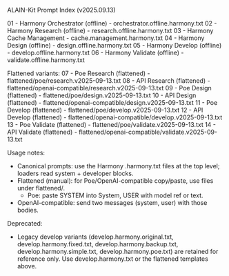 ALAIN-Kit Prompt Index (v2025.09.13)

01 - Harmony Orchestrator (offline) - orchestrator.offline.harmony.txt
02 - Harmony Research (offline) - research.offline.harmony.txt
03 - Harmony Cache Management - cache.management.harmony.txt
04 - Harmony Design (offline) - design.offline.harmony.txt
05 - Harmony Develop (offline) - develop.offline.harmony.txt
06 - Harmony Validate (offline) - validate.offline.harmony.txt

Flattened variants:
07 - Poe Research (flattened) - flattened/poe/research.v2025-09-13.txt
08 - API Research (flattened) - flattened/openai-compatible/research.v2025-09-13.txt
09 - Poe Design (flattened) - flattened/poe/design.v2025-09-13.txt
10 - API Design (flattened) - flattened/openai-compatible/design.v2025-09-13.txt
11 - Poe Develop (flattened) - flattened/poe/develop.v2025-09-13.txt
12 - API Develop (flattened) - flattened/openai-compatible/develop.v2025-09-13.txt
13 - Poe Validate (flattened) - flattened/poe/validate.v2025-09-13.txt
14 - API Validate (flattened) - flattened/openai-compatible/validate.v2025-09-13.txt

Usage notes:
- Canonical prompts: use the Harmony .harmony.txt files at the top level; loaders read system + developer blocks.
- Flattened (manual): for Poe/OpenAI-compatible copy/paste, use files under flattened/.
  - Poe: paste SYSTEM into System, USER with model ref or text.
 - OpenAI-compatible: send two messages (system, user) with those bodies.

Deprecated:
- Legacy develop variants (develop.harmony.original.txt, develop.harmony.fixed.txt, develop.harmony.backup.txt, develop.harmony.simple.txt, develop.harmony.poe.txt) are retained for reference only. Use develop.harmony.txt or the flattened templates above.
